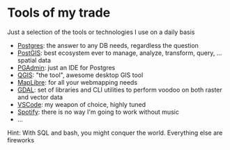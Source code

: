 # Tools of my trade

Just a selection of the tools or technologies I use on a daily basis

* [Postgres](https://www.postgresql.org/): the answer to any DB needs, regardless the question
* [PostGIS](https://postgis.net/): best ecosystem ever to manage, analyze, transform, query, ... spatial data
* [PGAdmin](https://www.pgadmin.org/): just an IDE for Postgres
* [QGIS](https://qgis.org/): "the tool", awesome desktop GIS tool
* [MapLibre](https://maplibre.org/): for all your webmapping needs
* [GDAL](https://gdal.org): set of libraries and CLI utilities to perform voodoo on both raster and vector data
* [VSCode](https://code.visualstudio.com/): my weapon of choice, highly tuned
* [Spotify](https://spotify.com): there is no way I'm going to work without music
* ...

Hint: With SQL and bash, you might conquer the world. Everything else are fireworks
